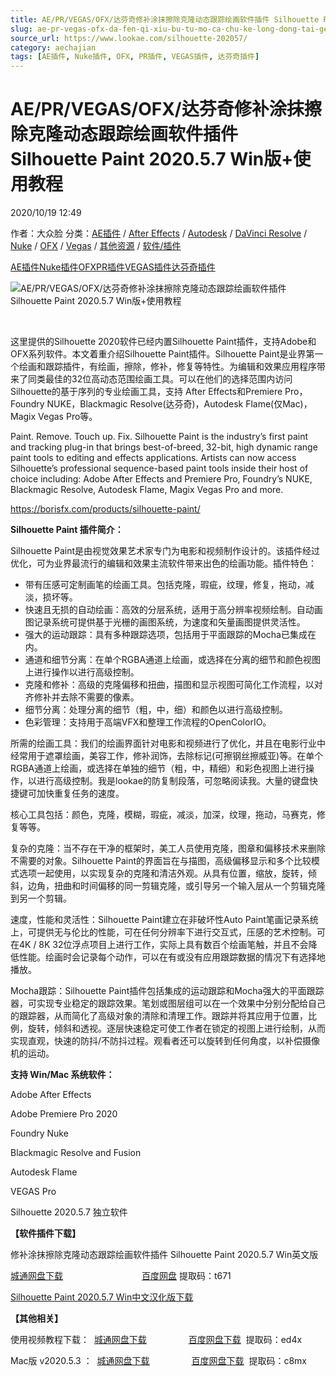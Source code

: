 ```yaml
---
title: AE/PR/VEGAS/OFX/达芬奇修补涂抹擦除克隆动态跟踪绘画软件插件 Silhouette Paint 2020.5.7 Win版+使用教程
slug: ae-pr-vegas-ofx-da-fen-qi-xiu-bu-tu-mo-ca-chu-ke-long-dong-tai-gen-zong-hui-hua-ruan-jian-cha-jian-silhouette-paint-2020-5-7-winban-shi-yong-jiao-cheng
source_url: https://www.lookae.com/silhouette-202057/
category: aechajian
tags: [AE插件, Nuke插件, OFX, PR插件, VEGAS插件, 达芬奇插件]
---
```

# AE/PR/VEGAS/OFX/达芬奇修补涂抹擦除克隆动态跟踪绘画软件插件 Silhouette Paint 2020.5.7 Win版+使用教程

2020/10/19 12:49

作者：大众脸
分类：[AE插件](https://www.lookae.com/after-effects/aechajian/) / [After Effects](https://www.lookae.com/after-effects/) / [Autodesk](https://www.lookae.com/qitarjcj/autodeskzy/) / [DaVinci Resolve](https://www.lookae.com/qitarjcj/resolvezy/) / [Nuke](https://www.lookae.com/qitarjcj/nukezy/) / [OFX](https://www.lookae.com/qitarjcj/ofxzy/) / [Vegas](https://www.lookae.com/qitarjcj/vegaszy/) / [其他资源](https://www.lookae.com/qitarjcj/otherzy/) / [软件/插件](https://www.lookae.com/qitarjcj/)

[AE插件](https://www.lookae.com/tag/ae%e6%8f%92%e4%bb%b6/)[Nuke插件](https://www.lookae.com/tag/nuke%e6%8f%92%e4%bb%b6/)[OFX](https://www.lookae.com/tag/ofx/)[PR插件](https://www.lookae.com/tag/pr%e6%8f%92%e4%bb%b6/)[VEGAS插件](https://www.lookae.com/tag/vegas%e6%8f%92%e4%bb%b6/)[达芬奇插件](https://www.lookae.com/tag/%e8%be%be%e8%8a%ac%e5%a5%87%e6%8f%92%e4%bb%b6/)

![AE/PR/VEGAS/OFX/达芬奇修补涂抹擦除克隆动态跟踪绘画软件插件 Silhouette Paint 2020.5.7 Win版+使用教程](https://www.lookae.com/wp-content/uploads/2020/05/Silhouette-Paint.jpg "AE/PR/VEGAS/OFX/达芬奇修补涂抹擦除克隆动态跟踪绘画软件插件 Silhouette Paint 2020.5.7 Win版+使用教程-LookAE.com")

﻿

这里提供的Silhouette 2020软件已经内置Silhouette Paint插件，支持Adobe和OFX系列软件。本文着重介绍Silhouette Paint插件。Silhouette Paint是业界第一个绘画和跟踪插件，有绘画，擦除，修补，修复等特性。为编辑和效果应用程序带来了同类最佳的32位高动态范围绘画工具。可以在他们的选择范围内访问Silhouette的基于序列的专业绘画工具，支持 After Effects和Premiere Pro，Foundry NUKE，Blackmagic Resolve(达芬奇)，Autodesk Flame(仅Mac)，Magix Vegas Pro等。

Paint. Remove. Touch up. Fix. Silhouette Paint is the industry’s first paint and tracking plug-in that brings best-of-breed, 32-bit, high dynamic range paint tools to editing and effects applications. Artists can now access Silhouette’s professional sequence-based paint tools inside their host of choice including: Adobe After Effects and Premiere Pro, Foundry’s NUKE, Blackmagic Resolve, Autodesk Flame, Magix Vegas Pro and more.

https://borisfx.com/products/silhouette-paint/

**Silhouette Paint 插件简介：**

Silhouette Paint是由视觉效果艺术家专门为电影和视频制作设计的。该插件经过优化，可为业界最流行的编辑和效果主流软件带来出色的绘画功能。插件特色：

* 带有压感可定制画笔的绘画工具。包括克隆，瑕疵，纹理，修复，拖动，减淡，损坏等。
* 快速且无损的自动绘画：高效的分层系统，适用于高分辨率视频绘制。自动画图记录系统可提供基于光栅的画图系统，为速度和矢量画图提供灵活性。
* 强大的运动跟踪：具有多种跟踪选项，包括用于平面跟踪的Mocha已集成在内。
* 通道和细节分离：在单个RGBA通道上绘画，或选择在分离的细节和颜色视图上进行操作以进行高级控制。
* 克隆和修补：高级的克隆偏移和扭曲，描图和显示视图可简化工作流程，以对齐修补并去除不需要的像素。
* 细节分离：处理分离的细节（粗，中，细）和颜色以进行高级控制。
* 色彩管理：支持用于高端VFX和整理工作流程的OpenColorIO。

所需的绘画工具：我们的绘画界面针对电影和视频进行了优化，并且在电影行业中经常用于遮罩绘画，美容工作，修补润饰，去除标记(可擦钢丝擦威亚)等。在单个RGBA通道上绘画，或选择在单独的细节（粗，中，精细）和彩色视图上进行操作，以进行高级控制。我是lookae的防复制段落，可忽略阅读我。大量的键盘快捷键可加快重复任务的速度。

核心工具包括：颜色，克隆，模糊，瑕疵，减淡，加深，纹理，拖动，马赛克，修复等等。

复杂的克隆：当不存在干净的框架时，美工人员使用克隆，图章和偏移技术来删除不需要的对象。Silhouette Paint的界面旨在与描图，高级偏移显示和多个比较模式选项一起使用，以实现复杂的克隆和清洁外观。从具有位置，缩放，旋转，倾斜，边角，扭曲和时间偏移的同一剪辑克隆，或引导另一个输入层从一个剪辑克隆到另一个剪辑。

速度，性能和灵活性：Silhouette Paint建立在非破坏性Auto Paint笔画记录系统上，可提供无与伦比的性能，可在任何分辨率下进行交互式，压感的艺术控制。可在4K / 8K 32位浮点项目上进行工作，实际上具有数百个绘画笔触，并且不会降低性能。绘画时会记录每个动作，可以在有或没有应用跟踪数据的情况下有选择地播放。

Mocha跟踪：Silhouette Paint插件包括集成的运动跟踪和Mocha强大的平面跟踪器，可实现专业稳定的跟踪效果。笔划或图层组可以在一个效果中分别分配给自己的跟踪器，从而简化了高级对象的清除和清理工作。跟踪并将其应用于位置，比例，旋转，倾斜和透视。逐层快速稳定可使工作者在锁定的视图上进行绘制，从而实现直观，快速的防抖/不防抖过程。观看者还可以旋转到任何角度，以补偿摄像机的运动。

**支持 Win/Mac 系统软件：**

Adobe After Effects

Adobe Premiere Pro 2020

Foundry Nuke

Blackmagic Resolve and Fusion

Autodesk Flame

VEGAS Pro

Silhouette 2020.5.7 独立软件

**【软件插件下载】**

修补涂抹擦除克隆动态跟踪绘画软件插件 Silhouette Paint 2020.5.7 Win英文版

[城通网盘下载](https://089u.com/file/680462-467529984)                                [百度网盘](https://pan.baidu.com/s/1tOc4LmCZ-_zEPNVtrFQ9Hw) 提取码：t671

[Silhouette Paint 2020.5.7 Win中文汉化版下载](https://www.lookae.com/silhouette-ch/)

**【其他相关】**

使用视频教程下载：  [城通网盘下载](https://72k.us/file/680462-442133531)                 [百度网盘下载](https://pan.baidu.com/s/1zANFrj-jeqFBjXNGvDGwKg)  提取码：ed4x

Mac版 v2020.5.3 ：  [城通网盘下载](https://72k.us/file/680462-442172492)                 [百度网盘下载](https://pan.baidu.com/s/1qkAhlA5gbfHqYSSjV-zGeA)  提取码：c8mx
